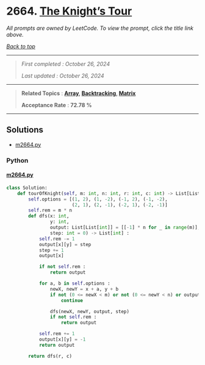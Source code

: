 # 2664. [The Knight’s Tour](<https://leetcode.com/problems/the-knights-tour>)

*All prompts are owned by LeetCode. To view the prompt, click the title link above.*

*[Back to top](<../README.md>)*

------

> *First completed : October 26, 2024*
>
> *Last updated : October 26, 2024*

------

> **Related Topics** : **[Array](<by_topic/Array.md>), [Backtracking](<by_topic/Backtracking.md>), [Matrix](<by_topic/Matrix.md>)**
>
> **Acceptance Rate** : **72.78 %**

------

## Solutions

- [m2664.py](<../my-submissions/m2664.py>)
### Python
#### [m2664.py](<../my-submissions/m2664.py>)
```Python
class Solution:
    def tourOfKnight(self, m: int, n: int, r: int, c: int) -> List[List[int]]:
        self.options = [(1, 2), (1, -2), (-1, 2), (-1, -2),
                        (2, 1), (2, -1), (-2, 1), (-2, -1)]
        self.rem = m * n
        def dfs(x: int,
                y: int,
                output: List[List[int]] = [[-1] * n for _ in range(m)],
                step: int = 0) -> List[int] :
            self.rem -= 1
            output[x][y] = step
            step += 1
            output[x]

            if not self.rem :
                return output

            for a, b in self.options :
                newX, newY = x + a, y + b
                if not (0 <= newX < m) or not (0 <= newY < n) or output[newX][newY] != -1 :
                    continue

                dfs(newX, newY, output, step)
                if not self.rem :
                    return output

            self.rem += 1
            output[x][y] = -1
            return output

        return dfs(r, c)

```

